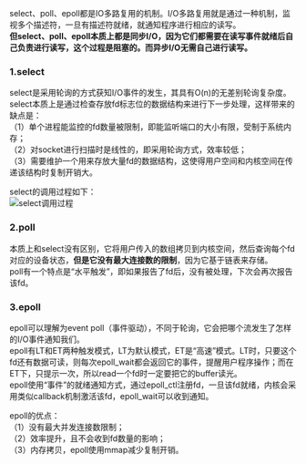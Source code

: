 select、poll、epoll都是IO多路复用的机制。I/O多路复用就是通过一种机制，监视多个描述符，一旦有描述符就绪，就通知程序进行相应的读写。  
**但select、poll、epoll本质上都是同步I/O，因为它们都需要在读写事件就绪后自己负责进行读写，这个过程是阻塞的。而异步I/O无需自己进行读写。**   

### 1.select
select是采用轮询的方式获知I/O事件的发生，其具有O(n)的无差别轮询复杂度。
select本质上是通过检查存放fd标志位的数据结构来进行下一步处理，这样带来的缺点是：  
（1）单个进程能监控的fd数量被限制，即能监听端口的大小有限，受制于系统内存；  
（2）对socket进行扫描时是线性的，即采用轮询方式，效率较低；  
（3）需要维护一个用来存放大量fd的数据结构，这使得用户空间和内核空间在传递该结构时复制开销大。  

select的调用过程如下：  
![select调用过程](https://images2018.cnblogs.com/blog/137084/201806/137084-20180611142415772-1018872947.png)  


### 2.poll
本质上和select没有区别，它将用户传入的数组拷贝到内核空间，然后查询每个fd对应的设备状态，**但是它没有最大连接数的限制**，因为它基于链表来存储。  
poll有一个特点是“水平触发”，即如果报告了fd后，没有被处理，下次会再次报告该fd。  

### 3.epoll
epoll可以理解为event poll（事件驱动），不同于轮询，它会把哪个流发生了怎样的I/O事件通知我们。  
epoll有LT和ET两种触发模式，LT为默认模式，ET是“高速”模式。LT时，只要这个fd还有数据可读，则每次epoll_wait都会返回它的事件，提醒用户程序操作；而在
ET下，只提示一次，所以read一个fd时一定要把它的buffer读光。  
epoll使用“事件”的就绪通知方式，通过epoll_ctl注册fd，一旦该fd就绪，内核会采用类似callback机制激活该fd，epoll_wait可以收到通知。  

epoll的优点：  
（1）没有最大并发连接数限制；  
（2）效率提升，且不会收到fd数量的影响；  
（3）内存拷贝，epoll使用mmap减少复制开销。  

